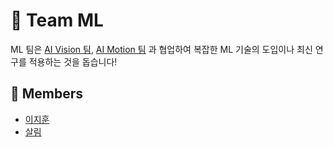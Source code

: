 # 🤖 Team ML

ML 팀은 [AI Vision 팀](/profile/vision/vision.md), [AI Motion 팀](/profile/motion/motion.md) 과 협업하여 복잡한 ML 기술의 도입이나 최신 연구를 적용하는 것을 돕습니다!

## 👥 Members

- [이지훈](/profile/ml/members/jihun.md)
- [살림](/profile/ml/members/Saleem.md)
